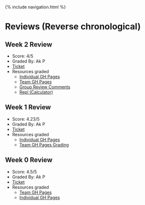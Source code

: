 {% include navigation.html %}

# Reviews (Reverse chronological)

## Week 2 Review
- Score: 4/5
- Graded By: Ak P
- [Ticket](https://github.com/kylem314/btbw/issues/11#issuecomment-1082210341)
- Resources graded
  - [Individual GH Pages](https://kylem314.github.io/CSA-Tri-3/)
  - [Team GH Pages](https://kylem314.github.io/btbw/)
  - [Group Review Comments](https://github.com/gracele246/theshop/issues/12#issuecomment-1079214014)
  - [Repl (Calculator)](https://replit.com/@KyleMyint/CSA-Tri-3#Calculator.java)

## Week 1 Review
- Score: 4.23/5
- Graded By: Ak P
- [Ticket](https://github.com/kylem314/CSA-Tri-3/issues/1)
- Resources graded
  - [Individual GH Pages](https://kylem314.github.io/CSA-Tri-3/)
  - [Team GH Pages Grading](https://github.com/kylem314/btbw/issues/9#issuecomment-1072627130)

## Week 0 Review
- Score: 4.5/5
- Graded By: Ak P
- [Ticket](https://github.com/kylem314/btbw/issues/6)
- Resources graded
  - [Team GH Pages](https://kylem314.github.io/btbw/) 
  - [Individual GH Pages](https://kylem314.github.io/CSA-Tri-3/) 
